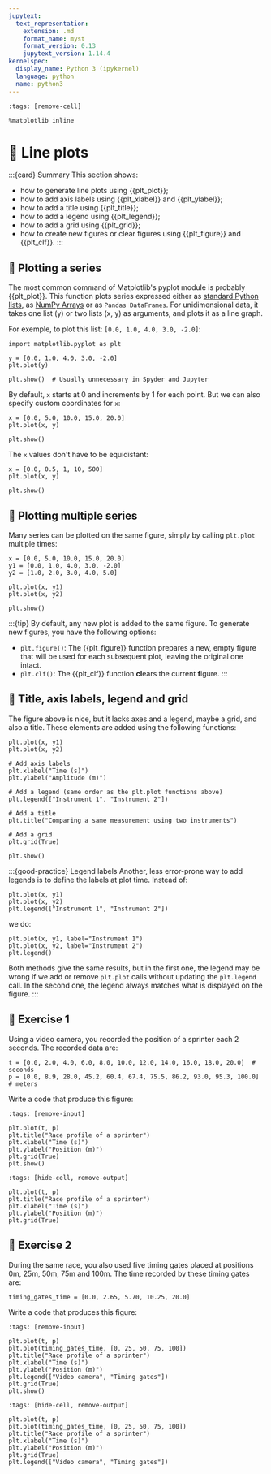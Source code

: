 ```yaml
---
jupytext:
  text_representation:
    extension: .md
    format_name: myst
    format_version: 0.13
    jupytext_version: 1.14.4
kernelspec:
  display_name: Python 3 (ipykernel)
  language: python
  name: python3
---
```


```{code-cell} ipython3
:tags: [remove-cell]

%matplotlib inline
```

# 📖 Line plots

:::{card} Summary
This section shows:

- how to generate line plots using {{plt_plot}};
- how to add axis labels using {{plt_xlabel}} and {{plt_ylabel}};
- how to add a title using {{plt_title}};
- how to add a legend using {{plt_legend}};
- how to add a grid using {{plt_grid}};
- how to create new figures or clear figures using {{plt_figure}} and {{plt_clf}}.
:::

## 📄 Plotting a series

The most common command of Matplotlib's pyplot module is probably {{plt_plot}}. This function plots series expressed either as [standard Python lists](python_lists.md), as [NumPy Arrays](numpy_ndarray.md) or as `Pandas DataFrames`. For unidimensional data, it takes one list (y) or two lists (x, y) as arguments, and plots it as a line graph.

For exemple, to plot this list: `[0.0, 1.0, 4.0, 3.0, -2.0]`:

```{code-cell} ipython3
import matplotlib.pyplot as plt

y = [0.0, 1.0, 4.0, 3.0, -2.0]
plt.plot(y)

plt.show()  # Usually unnecessary in Spyder and Jupyter
```

By default, `x` starts at 0 and increments by 1 for each point. But we can also specify custom coordinates for `x`:

```{code-cell} ipython3
x = [0.0, 5.0, 10.0, 15.0, 20.0]
plt.plot(x, y)

plt.show()
```

The `x` values don't have to be equidistant:

```{code-cell} ipython3
x = [0.0, 0.5, 1, 10, 500]
plt.plot(x, y)

plt.show()
```

## 📄 Plotting multiple series

Many series can be plotted on the same figure, simply by calling `plt.plot` multiple times:

```{code-cell} ipython3
x = [0.0, 5.0, 10.0, 15.0, 20.0]
y1 = [0.0, 1.0, 4.0, 3.0, -2.0]
y2 = [1.0, 2.0, 3.0, 4.0, 5.0]

plt.plot(x, y1)
plt.plot(x, y2)

plt.show()
```

:::{tip}
By default, any new plot is added to the same figure. To generate new figures, you have the following options:

- `plt.figure()`: The {{plt_figure}} function prepares a new, empty figure that will be used for each subsequent plot, leaving the original one intact.
- `plt.clf()`: The {{plt_clf}} function **cl**ears the current **f**igure.
:::

## 📄 Title, axis labels, legend and grid

The figure above is nice, but it lacks axes and a legend, maybe a grid, and also a title. These elements are added using the following functions:

```{code-cell} ipython3
plt.plot(x, y1)
plt.plot(x, y2)

# Add axis labels
plt.xlabel("Time (s)")
plt.ylabel("Amplitude (m)")

# Add a legend (same order as the plt.plot functions above)
plt.legend(["Instrument 1", "Instrument 2"])

# Add a title
plt.title("Comparing a same measurement using two instruments")

# Add a grid
plt.grid(True)

plt.show()
```

:::{good-practice} Legend labels
Another, less error-prone way to add legends is to define the labels at plot time. Instead of:

```
plt.plot(x, y1)
plt.plot(x, y2)
plt.legend(["Instrument 1", "Instrument 2"])
```

we do:

```
plt.plot(x, y1, label="Instrument 1")
plt.plot(x, y2, label="Instrument 2")
plt.legend()
```

Both methods give the same results, but in the first one, the legend may be wrong if we add or remove `plt.plot` calls without updating the `plt.legend` call. In the second one, the legend always matches what is displayed on the figure.
:::

## 💪 Exercise 1

Using a video camera, you recorded the position of a sprinter each 2 seconds. The recorded data are:

```{code-cell} ipython3
t = [0.0, 2.0, 4.0, 6.0, 8.0, 10.0, 12.0, 14.0, 16.0, 18.0, 20.0]  # seconds
p = [0.0, 8.9, 28.0, 45.2, 60.4, 67.4, 75.5, 86.2, 93.0, 95.3, 100.0]  # meters
```

Write a code that produce this figure:

```{code-cell} ipython3
:tags: [remove-input]

plt.plot(t, p)
plt.title("Race profile of a sprinter")
plt.xlabel("Time (s)")
plt.ylabel("Position (m)")
plt.grid(True)
plt.show()
```

```{code-cell} ipython3
:tags: [hide-cell, remove-output]

plt.plot(t, p)
plt.title("Race profile of a sprinter")
plt.xlabel("Time (s)")
plt.ylabel("Position (m)")
plt.grid(True)
```

## 💪 Exercise 2

During the same race, you also used five timing gates placed at positions 0m, 25m, 50m, 75m and 100m. The time recorded by these timing gates are:

```{code-cell} ipython3
timing_gates_time = [0.0, 2.65, 5.70, 10.25, 20.0]
```

Write a code that produces this figure:

```{code-cell} ipython3
:tags: [remove-input]

plt.plot(t, p)
plt.plot(timing_gates_time, [0, 25, 50, 75, 100])
plt.title("Race profile of a sprinter")
plt.xlabel("Time (s)")
plt.ylabel("Position (m)")
plt.legend(["Video camera", "Timing gates"])
plt.grid(True)
plt.show()
```

```{code-cell} ipython3
:tags: [hide-cell, remove-output]

plt.plot(t, p)
plt.plot(timing_gates_time, [0, 25, 50, 75, 100])
plt.title("Race profile of a sprinter")
plt.xlabel("Time (s)")
plt.ylabel("Position (m)")
plt.grid(True)
plt.legend(["Video camera", "Timing gates"])
```
